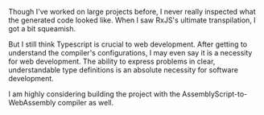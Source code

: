 Though I've worked on large projects before, I never really inspected what the generated code looked like. When I saw RxJS's ultimate transpilation, I got a bit squeamish.

But I still think Typescript is crucial to web development. After getting to understand the compiler's configurations, I may even say it is a necessity for web development. The ability to express problems in clear, understandable type definitions is an absolute necessity for software development.

I am highly considering building the project with the AssemblyScript-to-WebAssembly compiler as well.